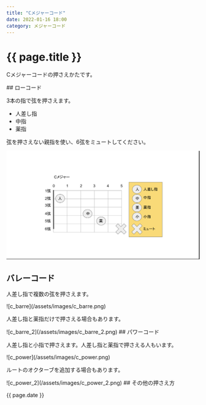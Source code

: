 ```yaml
---
title: "Cメジャーコード"
date: 2022-01-16 18:00
category: メジャーコード
---  
```

# {{ page.title }}
<p>Cメジャーコードの押さえかたです。</p>
## ローコード

<p>3本の指で弦を押さえます。</p>

- 人差し指
- 中指
- 薬指

<p>弦を押さえない親指を使い、6弦をミュートしてください。</p>

![c](/assets/images/c.png)
## バレーコード
<p>人差し指で複数の弦を押さえます。</p>
![c_barre](/assets/images/c_barre.png)
<p>人差し指と薬指だけで押さえる場合もあります。</p>
![c_barre_2](/assets/images/c_barre_2.png)
## パワーコード
<p>人差し指と小指で押さえます。人差し指と薬指で押さえる人もいます。</p>
![c_power](/assets/images/c_power.png)
<p>ルートのオクターブを追加する場合もあります。</p>
![c_power_2](/assets/images/c_power_2.png)
## その他の押さえ方

<p>{{ page.date }}</p>
